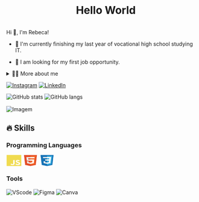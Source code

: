 <!--Title-->
<div id="user-content-toc">
  <ul align="center">
    <summary><h1 style="display: inline-block">Hello World</h1></summary>
</div>

<!-- Presentation -->
<p>
  Hi 👋, I'm Rebeca!

  - 🌱 I'm currently finishing my last year of vocational high school studying IT.

  - 🔭 I am looking for my first job opportunity.
</p>

<!-- Dropdown -->
<details>
  <summary>🐱‍💻 More about me</summary>

  - 💬 I'm 17 years old and currently live in Brazil. I'm developing my skills with HTML, CSS and JavaScript, putting them into practice in my projects.

  - ⚡ I like reading, drawing and listening to good music. I believe that experience in the arts helps us to have a more refined perception of things and to solve problems.
</details>

<!-- Links -->

[![Instagram](https://img.shields.io/badge/Instagram-E4405F?style=for-the-badge&logo=instagram&logoColor=white)](https://www.instagram.com/portifolio_rebeca/?next=%2F&hl=pt-br)
[![LinkedIn](https://img.shields.io/badge/LinkedIn-0077B5?style=for-the-badge&logo=linkedin&logoColor=white)](https://www.linkedin.com/in/rebeca-keren-186180291/)


<!-- GithubStats -->
![GitHub stats](https://github-readme-stats.vercel.app/api?username=rebecakeren&theme=graywhite_icons=true)
![GitHub langs](https://github-readme-stats.vercel.app/api/top-langs/?username=rebecakeren&layout=compact&theme=buefy&hide_border=true)

<!-- Portfolio
## Portfolio:
- [Java](https://github.com/) -->

<!-- GIF -->
<p align="left">
  <img align="center" src="https://github.com/VariableBee/VariableBee/assets/77739311/4e9f41af-6b57-49a7-b15a-74322e96b4d7" alt="Imagem">
</p>

## 🔥 Skills
<!-- Skills: Programming Languages -->
  <div style="flex-basis: 48%;">
    <h3>Programming Languages</h3>
    <img align="center" alt="Js" height="30" width="40" src="https://raw.githubusercontent.com/devicons/devicon/master/icons/javascript/javascript-plain.svg">
  <img align="center" alt="HTML" height="30" width="40" src="https://raw.githubusercontent.com/devicons/devicon/master/icons/html5/html5-original.svg">
  <img align="center" alt="CSS" height="30" width="40" src="https://raw.githubusercontent.com/devicons/devicon/master/icons/css3/css3-original.svg">
  
  <!-- Skills: Tools & Frameworks -->
  <div style="flex-basis: 48%;">
    <h3>Tools</h3>
    <img align="center" alt="VScode" height="30" width="40" src="https://cdn.jsdelivr.net/gh/devicons/devicon/icons/vscode/vscode-original.svg">
    <img align="center" alt="Figma" height="30" width="40" src="https://cdn.jsdelivr.net/gh/devicons/devicon@latest/icons/figma/figma-original.svg" />
    <img align="center" alt="Canva" height="30" width="40" src="https://cdn.jsdelivr.net/gh/devicons/devicon@latest/icons/canva/canva-original.svg" />
